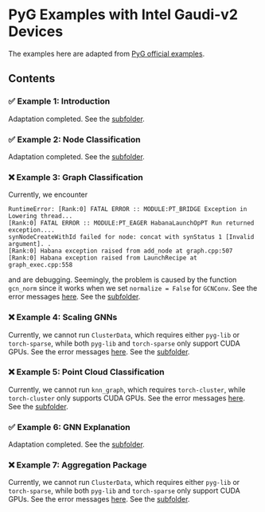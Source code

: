 # PyG Examples with Intel Gaudi-v2 Devices

The examples here are adapted from [PyG official examples](https://pytorch-geometric.readthedocs.io/en/stable/get_started/colabs.html).

## Contents

### ✅ Example 1: Introduction

Adaptation completed.
See the [subfolder](Example1/).

### ✅ Example 2: Node Classification

Adaptation completed.
See the [subfolder](Example2/).

### ❌ Example 3: Graph Classification

Currently, we encounter

```plaintext
RuntimeError: [Rank:0] FATAL ERROR :: MODULE:PT_BRIDGE Exception in Lowering thread...
[Rank:0] FATAL ERROR :: MODULE:PT_EAGER HabanaLaunchOpPT Run returned exception....
synNodeCreateWithId failed for node: concat with synStatus 1 [Invalid argument]. .
[Rank:0] Habana exception raised from add_node at graph.cpp:507
[Rank:0] Habana exception raised from LaunchRecipe at graph_exec.cpp:558
```

and are debugging.
Seemingly, the problem is caused by the function `gcn_norm` since it works when we set `normalize = False` for `GCNConv`.
See the error messages [here](Example3/error.pdf).
See the [subfolder](Example3/).

### ❌ Example 4: Scaling GNNs

Currently, we cannot run `ClusterData`, which requires either `pyg-lib` or `torch-sparse`, while both `pyg-lib` and `torch-sparse` only support CUDA GPUs.
See the error messages [here](Example4/error.pdf).
See the [subfolder](Example4/).

### ❌ Example 5: Point Cloud Classification

Currently, we cannot run `knn_graph`, which requires `torch-cluster`, while `torch-cluster` only supports CUDA GPUs.
See the error messages [here](Example5/error.pdf).
See the [subfolder](Example5/).

### ✅ Example 6: GNN Explanation

Adaptation completed.
See the [subfolder](Example6/).

### ❌ Example 7: Aggregation Package

Currently, we cannot run `ClusterData`, which requires either `pyg-lib` or `torch-sparse`, while both `pyg-lib` and `torch-sparse` only support CUDA GPUs.
See the error messages [here](Example7/error.pdf).
See the [subfolder](Example7/).


